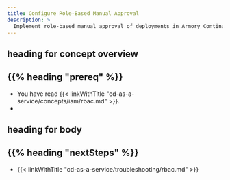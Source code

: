 ```yaml
---
title: Configure Role-Based Manual Approval
description: >
  Implement role-based manual approval of deployments in Armory Continuous Deployment-as-a-Service.
---
```


##  heading for concept overview

## {{% heading "prereq" %}}

* You have read {{< linkWithTitle "cd-as-a-service/concepts/iam/rbac.md" >}}.
* 

## heading for body

## {{%  heading "nextSteps" %}}

* {{< linkWithTitle "cd-as-a-service/troubleshooting/rbac.md" >}}
